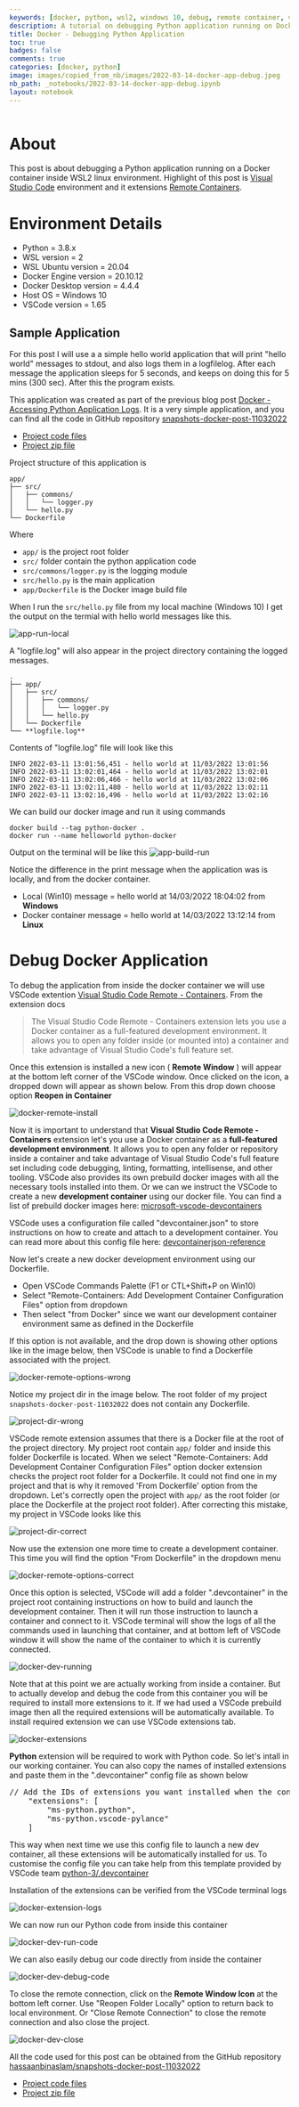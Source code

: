 ```yaml
---
keywords: [docker, python, wsl2, windows 10, debug, remote container, vscode]
description: A tutorial on debugging Python application running on Docker inside WSL2.
title: Docker - Debugging Python Application
toc: true 
badges: false
comments: true
categories: [docker, python]
image: images/copied_from_nb/images/2022-03-14-docker-app-debug.jpeg
nb_path: _notebooks/2022-03-14-docker-app-debug.ipynb
layout: notebook
---
```


<!--
#################################################
### THIS FILE WAS AUTOGENERATED! DO NOT EDIT! ###
#################################################
# file to edit: _notebooks/2022-03-14-docker-app-debug.ipynb
-->

<div class="container" id="notebook-container">
        
<div class="cell border-box-sizing text_cell rendered"><div class="inner_cell">
<div class="text_cell_render border-box-sizing rendered_html">
<p><img src="/myblog/images/copied_from_nb/images/2022-03-14-docker-app-debug.jpeg" alt=""></p>

</div>
</div>
</div>
<div class="cell border-box-sizing text_cell rendered"><div class="inner_cell">
<div class="text_cell_render border-box-sizing rendered_html">
<h1 id="About">About<a class="anchor-link" href="#About"> </a></h1><p>This post is about debugging a Python application running on a Docker container inside WSL2 linux environment. Highlight of this post is <a href="https://code.visualstudio.com/">Visual Studio Code</a> environment and it extensions <a href="https://marketplace.visualstudio.com/items?itemName=ms-vscode-remote.remote-containers">Remote Containers</a>.</p>

</div>
</div>
</div>
<div class="cell border-box-sizing text_cell rendered"><div class="inner_cell">
<div class="text_cell_render border-box-sizing rendered_html">
<h1 id="Environment-Details">Environment Details<a class="anchor-link" href="#Environment-Details"> </a></h1>
</div>
</div>
</div>
<div class="cell border-box-sizing text_cell rendered"><div class="inner_cell">
<div class="text_cell_render border-box-sizing rendered_html">
<ul>
<li>Python = 3.8.x</li>
<li>WSL version = 2</li>
<li>WSL Ubuntu version = 20.04</li>
<li>Docker Engine version = 20.10.12</li>
<li>Docker Desktop version = 4.4.4</li>
<li>Host OS = Windows 10</li>
<li>VSCode version =  1.65</li>
</ul>

</div>
</div>
</div>
<div class="cell border-box-sizing text_cell rendered"><div class="inner_cell">
<div class="text_cell_render border-box-sizing rendered_html">
<h2 id="Sample-Application">Sample Application<a class="anchor-link" href="#Sample-Application"> </a></h2>
</div>
</div>
</div>
<div class="cell border-box-sizing text_cell rendered"><div class="inner_cell">
<div class="text_cell_render border-box-sizing rendered_html">
<p>For this post I will use a a simple hello world application that will print "hello world" messages to stdout, and also logs them in a logfilelog. After each message the application sleeps for 5 seconds, and keeps on doing this for 5 mins (300 sec). After this the program exists.</p>
<p>This application was created as part of the previous blog post <a href="https://hassaanbinaslam.github.io/myblog/docker/python/2022/03/11/docker-app-logs.html">Docker - Accessing Python Application Logs</a>. It is a very simple application, and you can find all the code in GitHub repository <a href="https://github.com/hassaanbinaslam/snapshots-docker-post-11032022">snapshots-docker-post-11032022</a></p>
<ul>
<li><a href="https://github.com/hassaanbinaslam/snapshots-docker-post-11032022/tree/1c1a98b08690a6106060fd7ed88f85d67cf1d4ab">Project code files</a></li>
<li><a href="https://github.com/hassaanbinaslam/snapshots-docker-post-11032022/releases/tag/snapshot-03">Project zip file</a></li>
</ul>

</div>
</div>
</div>
<div class="cell border-box-sizing text_cell rendered"><div class="inner_cell">
<div class="text_cell_render border-box-sizing rendered_html">
<p>Project structure of this application is</p>

<pre><code>app/
├── src/
│   ├── commons/
│   │   └── logger.py
│   └── hello.py
└── Dockerfile</code></pre>
<p>Where</p>
<ul>
<li><code>app/</code> is the project root folder</li>
<li><code>src/</code> folder contain the python application code</li>
<li><code>src/commons/logger.py</code> is the logging module</li>
<li><code>src/hello.py</code> is the main application</li>
<li><code>app/Dockerfile</code> is the Docker image build file</li>
</ul>

</div>
</div>
</div>
<div class="cell border-box-sizing text_cell rendered"><div class="inner_cell">
<div class="text_cell_render border-box-sizing rendered_html">
<p>When I run the <code>src/hello.py</code> file from my local machine (Windows 10) I get the output on the termial with hello world messages like this.</p>
<p><img src="/myblog/images/copied_from_nb/images/2022-03-14-docker-debug/app-run-local.png" alt="app-run-local"></p>

</div>
</div>
</div>
<div class="cell border-box-sizing text_cell rendered"><div class="inner_cell">
<div class="text_cell_render border-box-sizing rendered_html">
<p>A "logfile.log" will also appear in the project directory containing the logged messages.</p>

<pre><code>.
├── app/
│   ├── src/
│   │   ├── commons/
│   │   │   └── logger.py
│   │   └── hello.py
│   └── Dockerfile
└── **logfile.log**</code></pre>
<p>Contents of "logfile.log" file will look like this</p>

<pre><code>INFO 2022-03-11 13:01:56,451 - hello world at 11/03/2022 13:01:56
INFO 2022-03-11 13:02:01,464 - hello world at 11/03/2022 13:02:01
INFO 2022-03-11 13:02:06,466 - hello world at 11/03/2022 13:02:06
INFO 2022-03-11 13:02:11,480 - hello world at 11/03/2022 13:02:11
INFO 2022-03-11 13:02:16,496 - hello world at 11/03/2022 13:02:16</code></pre>

</div>
</div>
</div>
<div class="cell border-box-sizing text_cell rendered"><div class="inner_cell">
<div class="text_cell_render border-box-sizing rendered_html">
<p>We can build our docker image and run it using commands</p>

<pre><code>docker build --tag python-docker .
docker run --name helloworld python-docker</code></pre>
<p>Output on the terminal will be like this
<img src="/myblog/images/copied_from_nb/images/2022-03-14-docker-debug/app-build-run.png" alt="app-build-run"></p>

</div>
</div>
</div>
<div class="cell border-box-sizing text_cell rendered"><div class="inner_cell">
<div class="text_cell_render border-box-sizing rendered_html">
<p>Notice the difference in the print message when the application was is locally, and from the docker container.</p>
<ul>
<li>Local (Win10) message = hello world at 14/03/2022 18:04:02 from <strong>Windows</strong></li>
<li>Docker container message = hello world at 14/03/2022 13:12:14 from <strong>Linux</strong></li>
</ul>

</div>
</div>
</div>
<div class="cell border-box-sizing text_cell rendered"><div class="inner_cell">
<div class="text_cell_render border-box-sizing rendered_html">
<h1 id="Debug-Docker-Application">Debug Docker Application<a class="anchor-link" href="#Debug-Docker-Application"> </a></h1>
</div>
</div>
</div>
<div class="cell border-box-sizing text_cell rendered"><div class="inner_cell">
<div class="text_cell_render border-box-sizing rendered_html">
<p>To debug the application from inside the docker container we will use VSCode extention <a href="https://code.visualstudio.com/docs/remote/containers">Visual Studio Code Remote - Containers</a>. From the extension docs</p>
<blockquote><p>The Visual Studio Code Remote - Containers extension lets you use a Docker container as a full-featured development environment. It allows you to open any folder inside (or mounted into) a container and take advantage of Visual Studio Code's full feature set.</p>
</blockquote>
<p>Once this extension is installed a new icon ( <strong>Remote Window</strong> ) will appear at the bottom left corner of the VSCode window. Once clicked on the icon, a dropped down will appear as shown below. From this drop down choose option <strong>Reopen in Container</strong></p>
<p><img src="/myblog/images/copied_from_nb/images/2022-03-14-docker-debug/docker-remote-install.png" alt="docker-remote-install"></p>

</div>
</div>
</div>
<div class="cell border-box-sizing text_cell rendered"><div class="inner_cell">
<div class="text_cell_render border-box-sizing rendered_html">
<p>Now it is important to understand that <strong>Visual Studio Code Remote - Containers</strong> extension let's you use a Docker container as a <strong>full-featured development environment</strong>. It allows you to open any folder or repository inside a container and take advantage of Visual Studio Code's full feature set including code debugging, linting, formatting, intellisense, and other tooling. VSCode also provides its own prebuild docker images with all the necessary tools installed into them. Or we can we instruct the VSCode to create a new <strong>development container</strong> using our docker file. You can find a list of prebuild docker images here: <a href="https://hub.docker.com/_/microsoft-vscode-devcontainers">microsoft-vscode-devcontainers</a></p>
<p>VSCode uses a configuration file called "devcontainer.json" to store instructions on how to create and attach to a development container. You can read more about this config file here: <a href="https://code.visualstudio.com/docs/remote/devcontainerjson-reference">devcontainerjson-reference</a></p>
<p>Now let's create a new docker development environment using our Dockerfile.</p>
<ul>
<li>Open VSCode Commands Palette (F1 or CTL+Shift+P on Win10)</li>
<li>Select "Remote-Containers: Add Development Container Configuration Files" option from dropdown</li>
<li>Then select "from Docker" since we want our development container environment same as defined in the Dockerfile</li>
</ul>
<p>If this option is not available, and the drop down is showing other options like in the image below, then VSCode is unable to find a Dockerfile associated with the project.</p>
<p><img src="/myblog/images/copied_from_nb/images/2022-03-14-docker-debug/docker-remote-options-wrong.png" alt="docker-remote-options-wrong"></p>

</div>
</div>
</div>
<div class="cell border-box-sizing text_cell rendered"><div class="inner_cell">
<div class="text_cell_render border-box-sizing rendered_html">
<p>Notice my project dir in the image below. The root folder of my project <code>snapshots-docker-post-11032022</code> does not contain any Dockerfile.</p>
<p><img src="/myblog/images/copied_from_nb/images/2022-03-14-docker-debug/project-dir-wrong.png" alt="project-dir-wrong"></p>
<p>VSCode remote extension assumes that there is a Docker file at the root of the project directory. My project root contain <code>app/</code> folder and inside this folder Dockerfile is located. When we select "Remote-Containers: Add Development Container Configuration Files" option docker extension checks the project root folder for a Dockerfile. It could not find one in my project and that is why it removed 'From Dockerfile' option from the dropdown. Let's correctly open the project with <code>app/</code> as the root folder (or place the Dockerfile at the project root folder). After correcting this mistake, my project in VSCode looks like this</p>
<p><img src="/myblog/images/copied_from_nb/images/2022-03-14-docker-debug/project-dir-correct.png" alt="project-dir-correct"></p>
<p>Now use the extension one more time to create a development container. This time you will find the option "From Dockerfile" in the dropdown menu</p>
<p><img src="/myblog/images/copied_from_nb/images/2022-03-14-docker-debug/docker-remote-options-correct.png" alt="docker-remote-options-correct"></p>

</div>
</div>
</div>
<div class="cell border-box-sizing text_cell rendered"><div class="inner_cell">
<div class="text_cell_render border-box-sizing rendered_html">
<p>Once this option is selected, VSCode will add a folder ".devcontainer" in the project root containing instructions on how to build and launch the development container. Then it will run those instruction to launch a container and connect to it. VSCode terminal will show the logs of all the commands used in launching that container, and at bottom left of VSCode window it will show the name of the container to which it is currently connected.</p>
<p><img src="/myblog/images/copied_from_nb/images/2022-03-14-docker-debug/docker-dev-running.png" alt="docker-dev-running"></p>
<p>Note that at this point we are actually working from inside a container. But to actually develop and debug the code from this container you will be required to install more extensions to it. If we had used a VSCode prebuild image then all the required extensions will be automatically available. To install required extension we can use VSCode extensions tab.</p>
<p><img src="/myblog/images/copied_from_nb/images/2022-03-14-docker-debug/docker-extensions.png" alt="docker-extensions"></p>

</div>
</div>
</div>
<div class="cell border-box-sizing text_cell rendered"><div class="inner_cell">
<div class="text_cell_render border-box-sizing rendered_html">
<p><strong>Python</strong> extension will be required to work with Python code. So let's intall in our working container. You can also copy the names of installed extensions and paste them in the ".devcontainer" config file as shown below</p>
<div class="highlight"><pre><span></span><span class="err">//</span> <span class="err">Add</span> <span class="kc">t</span><span class="err">he</span> <span class="err">IDs</span> <span class="err">o</span><span class="kc">f</span> <span class="err">ex</span><span class="kc">tens</span><span class="err">io</span><span class="kc">ns</span> <span class="err">you</span> <span class="err">wa</span><span class="kc">nt</span> <span class="err">i</span><span class="kc">nstalle</span><span class="err">d</span> <span class="err">whe</span><span class="kc">n</span> <span class="kc">t</span><span class="err">he</span> <span class="err">co</span><span class="kc">nta</span><span class="err">i</span><span class="kc">ner</span> <span class="err">is</span> <span class="err">crea</span><span class="kc">te</span><span class="err">d.</span>
    <span class="nt">&quot;extensions&quot;</span><span class="p">:</span> <span class="p">[</span>
        <span class="s2">&quot;ms-python.python&quot;</span><span class="p">,</span>
        <span class="s2">&quot;ms-python.vscode-pylance&quot;</span>
    <span class="p">]</span>
</pre></div>
<p>This way when next time we use this config file to launch a new dev container, all these extensions will be automatically installed for us. To customise the config file you can take help from this template provided by VSCode team <a href="https://github.com/microsoft/vscode-dev-containers/blob/main/containers/python-3/.devcontainer/devcontainer.json">python-3/.devcontainer</a></p>
<p>Installation of the extensions can be verified from the VSCode terminal logs</p>
<p><img src="/myblog/images/copied_from_nb/images/2022-03-14-docker-debug/docker-extension-logs.png" alt="docker-extension-logs"></p>

</div>
</div>
</div>
<div class="cell border-box-sizing text_cell rendered"><div class="inner_cell">
<div class="text_cell_render border-box-sizing rendered_html">
<p>We can now run our Python code from inside this container</p>
<p><img src="/myblog/images/copied_from_nb/images/2022-03-14-docker-debug/docker-dev-run-code.png" alt="docker-dev-run-code"></p>

</div>
</div>
</div>
<div class="cell border-box-sizing text_cell rendered"><div class="inner_cell">
<div class="text_cell_render border-box-sizing rendered_html">
<p>We can also easily debug our code directly from inside the container</p>
<p><img src="/myblog/images/copied_from_nb/images/2022-03-14-docker-debug/docker-dev-debug-code.png" alt="docker-dev-debug-code"></p>

</div>
</div>
</div>
<div class="cell border-box-sizing text_cell rendered"><div class="inner_cell">
<div class="text_cell_render border-box-sizing rendered_html">
<p>To close the remote connection, click on the <strong>Remote Window Icon</strong> at the bottom left corner. Use "Reopen Folder Locally" option to return back to local environment. Or "Close Remote Connection" to close the remote connection and also close the project.</p>
<p><img src="/myblog/images/copied_from_nb/images/2022-03-14-docker-debug/docker-dev-close.png" alt="docker-dev-close"></p>

</div>
</div>
</div>
<div class="cell border-box-sizing text_cell rendered"><div class="inner_cell">
<div class="text_cell_render border-box-sizing rendered_html">
<p>All the code used for this post can be obtained from the GitHub repository <a href="https://github.com/hassaanbinaslam/snapshots-docker-post-11032022">hassaanbinaslam/snapshots-docker-post-11032022</a></p>
<ul>
<li><a href="https://github.com/hassaanbinaslam/snapshots-docker-post-11032022/tree/6f1235202921c653d13ed7beecda3e3cc10a74a6">Project code files</a></li>
<li><a href="https://github.com/hassaanbinaslam/snapshots-docker-post-11032022/releases/tag/snapshot-04">Project zip file</a></li>
</ul>

</div>
</div>
</div>
</div>
 

